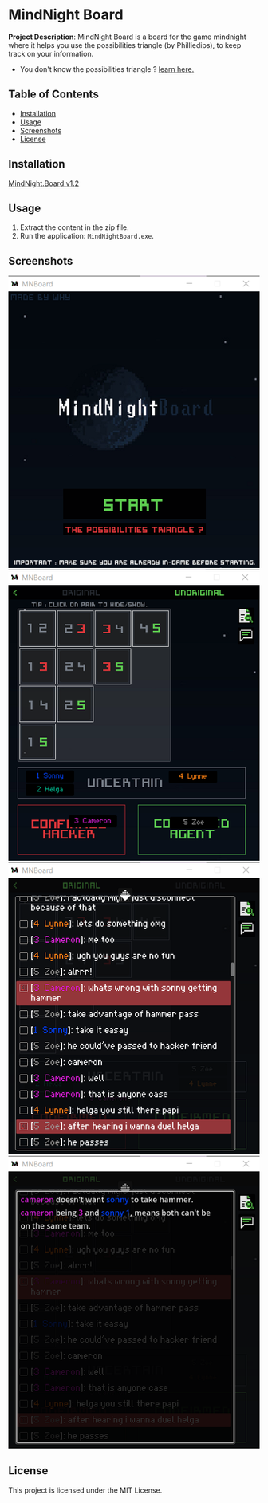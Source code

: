 # MindNight Board

**Project Description**: 
MindNight Board is a board for the game mindnight where it helps you use the possibilities triangle (by Philliedips), to keep track on your information.
- You don't know the possibilities triangle ?
[learn here.](https://www.youtube.com/watch?v=VNBNuD1yv9I)

## Table of Contents
- [Installation](#installation)
- [Usage](#usage)
- [Screenshots](#screenshots)
- [License](#license)

## Installation

[MindNight.Board.v1.2](https://github.com/BreakRyo/MindNight-Board/releases/tag/v.1.2)

## Usage

1. Extract the content in the zip file.
2. Run the application: `MindNightBoard.exe`.


## Screenshots
![Home](https://raw.githubusercontent.com/BreakRyo/MindNight-Board/main/screenshots/Screenshot%202024-03-12%20041421.png)
![Board](https://raw.githubusercontent.com/BreakRyo/MindNight-Board/main/screenshots/Screenshot%202024-03-12%20041509.png)
![Board](https://raw.githubusercontent.com/BreakRyo/MindNight-Board/main/screenshots/Screenshot%202024-03-12%20053738.png)
![Board](https://raw.githubusercontent.com/BreakRyo/MindNight-Board/main/screenshots/Screenshot%202024-03-12%20054021.png)

## License

This project is licensed under the MIT License.
